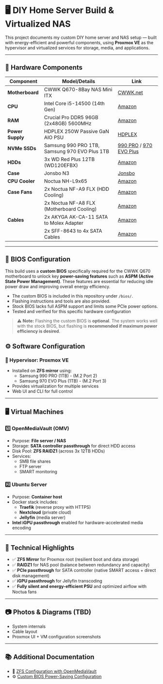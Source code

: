 # 🖥️ DIY Home Server Build & Virtualized NAS

This project documents my custom DIY home server and NAS setup — built with energy-efficient and powerful components, using **Proxmox VE** as the hypervisor and virtualized services for storage, media, and applications.

---

## 🧰 Hardware Components

| Component        | Model/Details | Link |
|------------------|---------------|------|
| **Motherboard**  | CWWK Q670-8Bay NAS Mini ITX | [CWWK.net](https://cwwk.net/products/q670-8bay-nas-mini-itx-motherboard-upgraded-version-lga1700-supports-intell12-14-gen-processors-ddr5-dual-4k-displays-5x-usb3-2-8-sata3-0-ports-i226lm-2-5g-with-vpro-q670-2xsff-8643) |
| **CPU**          | Intel Core i5-14500 (14th Gen) | [Amazon](https://www.amazon.de/dp/B0CQ2XT4RT) |
| **RAM**          | Crucial Pro DDR5 96GB (2x48GB) 5600MHz | [Amazon](https://www.amazon.de/dp/B0C79RMMCL) |
| **Power Supply** | HDPLEX 250W Passive GaN AIO PSU | [HDPLEX](https://hdplex.com/hdplex-fanless-250w-gan-aio-atx-psu.html) |
| **NVMe SSDs**    | Samsung 990 PRO 1TB, Samsung 970 EVO Plus 1TB | [990 PRO](https://www.amazon.de/dp/B0B9C3ZVHR) / [970 EVO Plus](https://www.amazon.de/dp/B07MFZY2F2) |
| **HDDs**         | 3x WD Red Plus 12TB (WD120EFBX) | [Amazon](https://www.amazon.de/dp/B08V1L1WYD) |
| **Case**         | Jonsbo N3 | [Jonsbo](https://www.jonsbo.com/en/products/N3.html) |
| **CPU Cooler**   | Noctua NH-L9x65 | [Amazon](https://www.amazon.de/dp/B00VB3Y89E) |
| **Case Fans**    | 2x Noctua NF-A9 FLX (HDD Cooling) | [Amazon](https://www.amazon.de/dp/B00NEMG9B0) |
|                  | 2x Noctua NF-A8 FLX (Motherboard Cooling) | [Amazon](https://www.amazon.de/dp/B00NEMG9K6) |
| **Cables**       | 2x AKYGA AK-CA-11 SATA to Molex Adapter | [Amazon](https://www.amazon.de/dp/B07TWFWQD4) |
|                  | 2x SFF-8643 to 4x SATA Cables | [Amazon](https://www.amazon.de/dp/B00X8ZB63O) |
---

## 🧬 BIOS Configuration

This build uses a **custom BIOS** specifically required for the CWWK Q670 motherboard to unlock key **power-saving features** such as **ASPM (Active State Power Management)**. These features are essential for reducing idle power draw and improving overall energy efficiency.

- The custom BIOS is included in this repository under `/bios/`.
- Flashing instructions and tools are also provided.
- Stock BIOS lacks full ASPM support and limits some PCIe power options.
- Tested and verified for this specific hardware configuration

> ⚠️ **Note:** Flashing the custom BIOS is **optional**. The system works well with the stock BIOS, but flashing is **recommended if maximum power efficiency is desired**.

## ⚙️ Software Configuration

### 🧠 Hypervisor: **Proxmox VE**
- Installed on **ZFS mirror** using:
  - Samsung 990 PRO (1TB) - (M.2 Port 2)
  - Samsung 970 EVO Plus (1TB) - (M.2 Port 3)
- Provides virtualization for multiple services
- Web UI and CLI for full control

---

## 🖥️ Virtual Machines

### 1️⃣ OpenMediaVault (OMV)
- Purpose: **File server / NAS**
- Storage: **SATA controller passthrough** for direct HDD access
- Disk Pool: **ZFS RAIDZ1** (across 3x 12TB HDDs)
- Services:
  - SMB file shares
  - FTP server
  - SMART monitoring

### 2️⃣ Ubuntu Server
- Purpose: **Container host**
- Docker stack includes:
  - **Traefik** (reverse proxy with HTTPS)
  - **Nextcloud** (private cloud)
  - **Jellyfin** (media server)
- **Intel iGPU passthrough** enabled for hardware-accelerated media encoding

---

## 🧪 Technical Highlights

- ✅ **ZFS Mirror** for Proxmox root (resilient boot and data storage)
- ✅ **RAIDZ1** for NAS pool (balance between redundancy and capacity)
- ✅ **PCIe passthrough** for SATA controller (native SMART access + direct disk management)
- ✅ **iGPU passthrough** for Jellyfin transcoding
- ✅ **Fully silent and energy-efficient PSU** and optimized airflow with Noctua fans

---

## 📷 Photos & Diagrams (TBD)
- System internals
- Cable layout
- Proxmox UI + VM configuration screenshots

---

## 📚 Additional Documentation

- 🔐 [ZFS Configuration with OpenMediaVault](docs/zfs-setup.md)
- ⚙️ [Custom BIOS Power-Saving Configuration](configs/bios-settings.md)